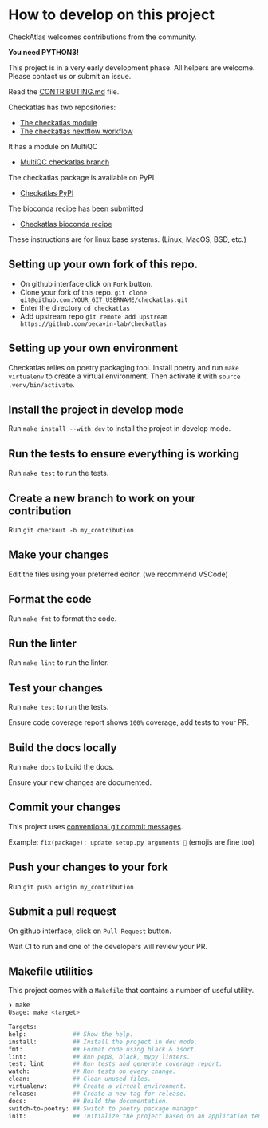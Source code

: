 # How to develop on this project

CheckAtlas welcomes contributions from the community.

**You need PYTHON3!**

This project is in a very early development phase. All helpers are welcome. Please contact us or submit an issue.

Read the [CONTRIBUTING.md](docs/contributing.md) file.

Checkatlas has two repositories:
- [The checkatlas module](https://github.com/becavin-lab/checkatlas)
- [The checkatlas nextflow workflow](https://github.com/becavin-lab/nf-core-checkatlas)

It has a module on MultiQC
- [MultiQC checkatlas branch](https://github.com/becavin-lab/MultiQC)

The checkatlas package is available on PyPI
- [Checkatlas PyPI](https://pypi.org/project/checkatlas/)

The bioconda recipe has been submitted
- [Checkatlas bioconda recipe](https://github.com/drbecavin/bioconda-recipes)


These instructions are for linux base systems. (Linux, MacOS, BSD, etc.)
## Setting up your own fork of this repo.

- On github interface click on `Fork` button.
- Clone your fork of this repo. `git clone git@github.com:YOUR_GIT_USERNAME/checkatlas.git`
- Enter the directory `cd checkatlas`
- Add upstream repo `git remote add upstream https://github.com/becavin-lab/checkatlas`

## Setting up your own environment

Checkatlas relies on poetry packaging tool.
Install poetry and run `make virtualenv` to create a virtual environment.
Then activate it with `source .venv/bin/activate`.

## Install the project in develop mode

Run `make install --with dev` to install the project in develop mode.

## Run the tests to ensure everything is working

Run `make test` to run the tests.

## Create a new branch to work on your contribution

Run `git checkout -b my_contribution`

## Make your changes

Edit the files using your preferred editor. (we recommend VSCode)

## Format the code

Run `make fmt` to format the code.

## Run the linter

Run `make lint` to run the linter.

## Test your changes

Run `make test` to run the tests.

Ensure code coverage report shows `100%` coverage, add tests to your PR.

## Build the docs locally

Run `make docs` to build the docs.

Ensure your new changes are documented.

## Commit your changes

This project uses [conventional git commit messages](https://www.conventionalcommits.org/en/v1.0.0/).

Example: `fix(package): update setup.py arguments 🎉` (emojis are fine too)

## Push your changes to your fork

Run `git push origin my_contribution`

## Submit a pull request

On github interface, click on `Pull Request` button.

Wait CI to run and one of the developers will review your PR.

## Makefile utilities

This project comes with a `Makefile` that contains a number of useful utility.

```bash 
❯ make
Usage: make <target>

Targets:
help:             ## Show the help.
install:          ## Install the project in dev mode.
fmt:              ## Format code using black & isort.
lint:             ## Run pep8, black, mypy linters.
test: lint        ## Run tests and generate coverage report.
watch:            ## Run tests on every change.
clean:            ## Clean unused files.
virtualenv:       ## Create a virtual environment.
release:          ## Create a new tag for release.
docs:             ## Build the documentation.
switch-to-poetry: ## Switch to poetry package manager.
init:             ## Initialize the project based on an application template.
```
